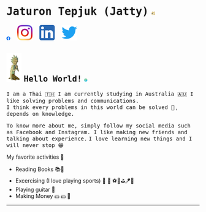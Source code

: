 # <samp>Jaturon Tepjuk (Jatty)</samp> <img src="asset/sibainu.gif" width="10px">


<a href="https://www.facebook.com/jaturon.tepjuk"><img src="asset/Facebook.png" width="10" /></a>&emsp;
<a href=""><img src="asset/Instagram.png" width="40" /></a>&emsp;
<a href=""><img src="asset/LinkedIn.png" width="40" /></a>&emsp;
<a href=""><img src="asset/Twitter.png" width="40" /></a>&emsp;

## <img src="asset/praying.gif" width="40px">  <samp>Hello World!</samp> <img src="asset/theWorld.gif" width="10px">

<samp>I am a Thai 🇹🇭  I am currently studying in Australia 🇦🇺  </samp>
<samp>I like solving problems and communications.</samp><br>
<samp>I think every problems in this world can be solved 🤗</samp> , <samp>depends on knowledge.</samp>

<samp>To know more about me, simply follow my social media such as Facebook and Instagram. I like making new friends  and talking about experience.</samp>
<samp>I love learning new things and I will never stop 😁</samp>

My favorite activities 🏃
- Reading Books 📚📖
- Excercising (I love playing sports) 🏃 🏀 ⚽️🎾⛳️🪁🤿
- Playing guitar 🎸
- Making Money 💵 💵 🤑

---
